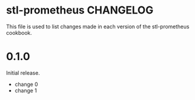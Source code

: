 # stl-prometheus CHANGELOG

This file is used to list changes made in each version of the stl-prometheus cookbook.

# 0.1.0

Initial release.

- change 0
- change 1

